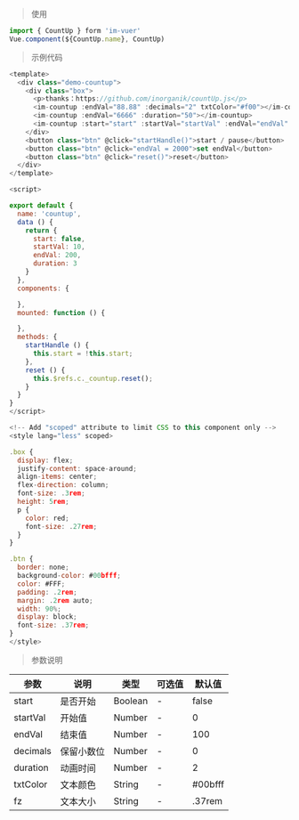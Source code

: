 
> 使用
```js
import { CountUp } form 'im-vuer'
Vue.component(${CountUp.name}, CountUp)
```

> 示例代码
```js
<template>
  <div class="demo-countup">
    <div class="box">
      <p>thanks：https://github.com/inorganik/countUp.js</p>
      <im-countup :endVal="88.88" :decimals="2" txtColor="#f00"></im-countup>
      <im-countup :endVal="6666" :duration="50"></im-countup>
      <im-countup :start="start" :startVal="startVal" :endVal="endVal" :duration="duration" ref="c" fz="1rem"></im-countup>
    </div>
    <button class="btn" @click="startHandle()">start / pause</button>
    <button class="btn" @click="endVal = 2000">set endVal</button>
    <button class="btn" @click="reset()">reset</button>
  </div>
</template>

<script>

export default {
  name: 'countup',
  data () {
    return {
      start: false,
      startVal: 10,
      endVal: 200,
      duration: 3
    }
  },
  components: {

  },
  mounted: function () {

  },
  methods: {
    startHandle () {
      this.start = !this.start;
    },
    reset () {
      this.$refs.c._countup.reset();
    }
  }
}
</script>

<!-- Add "scoped" attribute to limit CSS to this component only -->
<style lang="less" scoped>

.box {
  display: flex;
  justify-content: space-around;
  align-items: center;
  flex-direction: column;
  font-size: .3rem;
  height: 5rem;
  p {
    color: red;
    font-size: .27rem;
  }
}

.btn {
  border: none;
  background-color: #00bfff;
  color: #FFF;
  padding: .2rem;
  margin: .2rem auto;
  width: 90%;
  display: block;
  font-size: .37rem;
}
</style>

```
> 参数说明

  <div>
   <table>
    <thead>
     <tr>
      <th>参数</th> 
      <th>说明</th> 
      <th>类型</th> 
      <th>可选值</th> 
      <th>默认值</th>
     </tr>
    </thead> 
    <tbody>
    <tr>
      <td>start</td> 
      <td>是否开始</td> 
      <td>Boolean</td> 
      <td>-</td> 
      <td>false</td>
    </tr>
    <tr>
      <td>startVal</td> 
      <td>开始值</td> 
      <td>Number</td> 
      <td>-</td> 
      <td>0</td>
    </tr>
    <tr>
      <td>endVal</td> 
      <td>结束值</td> 
      <td>Number</td> 
      <td>-</td> 
      <td>100</td>
    </tr>
    <tr>
      <td>decimals</td> 
      <td>保留小数位</td> 
      <td>Number</td> 
      <td>-</td> 
      <td>0</td>
    </tr>
    <tr>
      <td>duration</td> 
      <td>动画时间</td> 
      <td>Number</td> 
      <td>-</td> 
      <td>2</td>
    </tr>
    <tr>
      <td>txtColor</td> 
      <td>文本颜色</td> 
      <td>String</td> 
      <td>-</td> 
      <td>#00bfff</td>
    </tr>
    <tr>
      <td>fz</td> 
      <td>文本大小</td> 
      <td>String</td> 
      <td>-</td> 
      <td>.37rem</td>
    </tr>
    </tbody>
   </table>
  </div>
  
